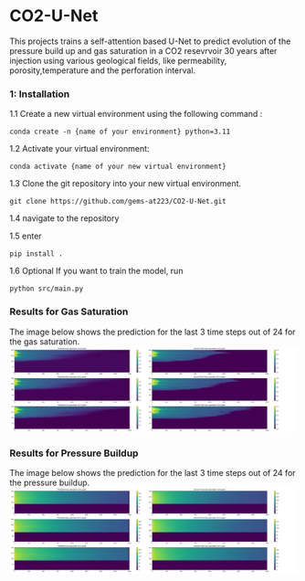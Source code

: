 # CO2-U-Net

This projects trains a self-attention based U-Net to predict evolution of the pressure build up and gas saturation in a CO2 resevrvoir 30 years after injection using various geological fields, like permeability, porosity,temperature and the perforation interval.


### 1: Installation

1.1 Create a new virtual environment using the following command :
```
conda create -n {name of your environment} python=3.11
```

1.2 Activate your virtual environment:
```
conda activate {name of your new virtual environment}
```

1.3 Clone the git repository into your new virtual environment.
```
git clone https://github.com/gems-at223/CO2-U-Net.git
```
1.4 navigate to the repository

1.5 enter
```
pip install .
```

1.6 Optional
If you want to train the model, run

```
python src/main.py
```


### Results for Gas Saturation

The image below shows the prediction for the last 3 time steps out of 24 for the gas saturation.
![Gas Saturation](images/last_3_time_steps_pred.png)

### Results for Pressure Buildup


The image below shows the prediction for the last 3 time steps out of 24 for the pressure buildup.
![Gas Saturation](images/last_3_time_steps_pred_pressure.png)

